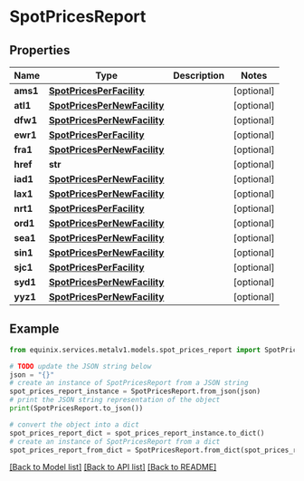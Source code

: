 # SpotPricesReport


## Properties

Name | Type | Description | Notes
------------ | ------------- | ------------- | -------------
**ams1** | [**SpotPricesPerFacility**](SpotPricesPerFacility.md) |  | [optional] 
**atl1** | [**SpotPricesPerNewFacility**](SpotPricesPerNewFacility.md) |  | [optional] 
**dfw1** | [**SpotPricesPerNewFacility**](SpotPricesPerNewFacility.md) |  | [optional] 
**ewr1** | [**SpotPricesPerFacility**](SpotPricesPerFacility.md) |  | [optional] 
**fra1** | [**SpotPricesPerNewFacility**](SpotPricesPerNewFacility.md) |  | [optional] 
**href** | **str** |  | [optional] 
**iad1** | [**SpotPricesPerNewFacility**](SpotPricesPerNewFacility.md) |  | [optional] 
**lax1** | [**SpotPricesPerNewFacility**](SpotPricesPerNewFacility.md) |  | [optional] 
**nrt1** | [**SpotPricesPerFacility**](SpotPricesPerFacility.md) |  | [optional] 
**ord1** | [**SpotPricesPerNewFacility**](SpotPricesPerNewFacility.md) |  | [optional] 
**sea1** | [**SpotPricesPerNewFacility**](SpotPricesPerNewFacility.md) |  | [optional] 
**sin1** | [**SpotPricesPerNewFacility**](SpotPricesPerNewFacility.md) |  | [optional] 
**sjc1** | [**SpotPricesPerFacility**](SpotPricesPerFacility.md) |  | [optional] 
**syd1** | [**SpotPricesPerNewFacility**](SpotPricesPerNewFacility.md) |  | [optional] 
**yyz1** | [**SpotPricesPerNewFacility**](SpotPricesPerNewFacility.md) |  | [optional] 

## Example

```python
from equinix.services.metalv1.models.spot_prices_report import SpotPricesReport

# TODO update the JSON string below
json = "{}"
# create an instance of SpotPricesReport from a JSON string
spot_prices_report_instance = SpotPricesReport.from_json(json)
# print the JSON string representation of the object
print(SpotPricesReport.to_json())

# convert the object into a dict
spot_prices_report_dict = spot_prices_report_instance.to_dict()
# create an instance of SpotPricesReport from a dict
spot_prices_report_from_dict = SpotPricesReport.from_dict(spot_prices_report_dict)
```
[[Back to Model list]](../README.md#documentation-for-models) [[Back to API list]](../README.md#documentation-for-api-endpoints) [[Back to README]](../README.md)


